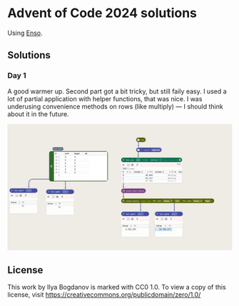 # Advent of Code 2024 solutions

Using [Enso](https://ensoanalytics.com).

## Solutions

### Day 1

A good warmer up. Second part got a bit tricky, but still faily easy. I used a lot of partial application with helper functions, that was nice.
I was underusing convenience methods on rows (like multiply) — I should think about it in the future.

![component graph with the solution for day1](https://github.com/vitvakatu/enso-advent-of-code/blob/master/Day1/Main.png)

## License

This work by Ilya Bogdanov is marked with CC0 1.0. To view a copy of this license, visit https://creativecommons.org/publicdomain/zero/1.0/
